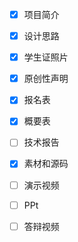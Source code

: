 - [x] 项目简介
- [x] 设计思路

- [x] 学生证照片
- [x] 原创性声明
- [x] 报名表
- [x] 概要表
- [ ] 技术报告
- [x] 素材和源码
- [ ] 演示视频
- [ ] PPt
- [ ] 答辩视频
